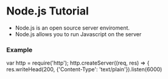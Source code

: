 # Node.js Tutorial
- Node.js  is an open source server enviroment.
- Node.js allows you to run Javascript on the server 
 ### Example
var http = require('http');
http.createServer((req, res) => {
  res.writeHead(200, {'Content-Type': 'text/plain'}).listen(6000)